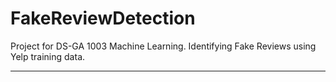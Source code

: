 # FakeReviewDetection

Project for DS-GA 1003 Machine Learning. Identifying Fake Reviews using Yelp training data. 

---
